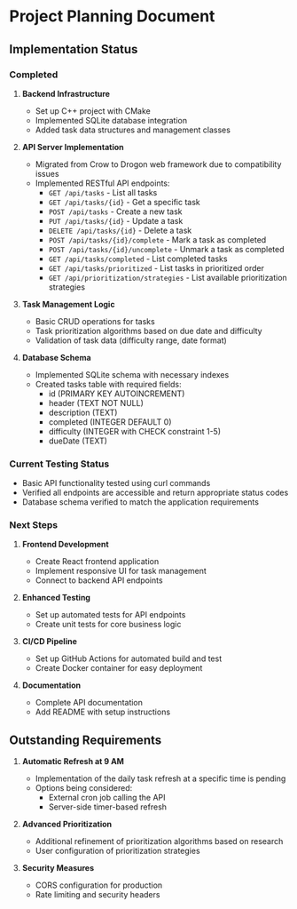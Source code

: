 # Project Planning Document

## Implementation Status

### Completed
1. **Backend Infrastructure**
   - Set up C++ project with CMake
   - Implemented SQLite database integration
   - Added task data structures and management classes

2. **API Server Implementation**
   - Migrated from Crow to Drogon web framework due to compatibility issues
   - Implemented RESTful API endpoints:
     - `GET /api/tasks` - List all tasks
     - `GET /api/tasks/{id}` - Get a specific task
     - `POST /api/tasks` - Create a new task
     - `PUT /api/tasks/{id}` - Update a task
     - `DELETE /api/tasks/{id}` - Delete a task
     - `POST /api/tasks/{id}/complete` - Mark a task as completed
     - `POST /api/tasks/{id}/uncomplete` - Unmark a task as completed
     - `GET /api/tasks/completed` - List completed tasks
     - `GET /api/tasks/prioritized` - List tasks in prioritized order
     - `GET /api/prioritization/strategies` - List available prioritization strategies

3. **Task Management Logic**
   - Basic CRUD operations for tasks
   - Task prioritization algorithms based on due date and difficulty
   - Validation of task data (difficulty range, date format)

4. **Database Schema**
   - Implemented SQLite schema with necessary indexes
   - Created tasks table with required fields:
     - id (PRIMARY KEY AUTOINCREMENT)
     - header (TEXT NOT NULL)
     - description (TEXT)
     - completed (INTEGER DEFAULT 0)
     - difficulty (INTEGER with CHECK constraint 1-5)
     - dueDate (TEXT)

### Current Testing Status
- Basic API functionality tested using curl commands
- Verified all endpoints are accessible and return appropriate status codes
- Database schema verified to match the application requirements

### Next Steps
1. **Frontend Development**
   - Create React frontend application
   - Implement responsive UI for task management
   - Connect to backend API endpoints

2. **Enhanced Testing**
   - Set up automated tests for API endpoints
   - Create unit tests for core business logic

3. **CI/CD Pipeline**
   - Set up GitHub Actions for automated build and test
   - Create Docker container for easy deployment

4. **Documentation**
   - Complete API documentation
   - Add README with setup instructions

## Outstanding Requirements

1. **Automatic Refresh at 9 AM**
   - Implementation of the daily task refresh at a specific time is pending
   - Options being considered:
     - External cron job calling the API
     - Server-side timer-based refresh

2. **Advanced Prioritization**
   - Additional refinement of prioritization algorithms based on research
   - User configuration of prioritization strategies

3. **Security Measures**
   - CORS configuration for production
   - Rate limiting and security headers

